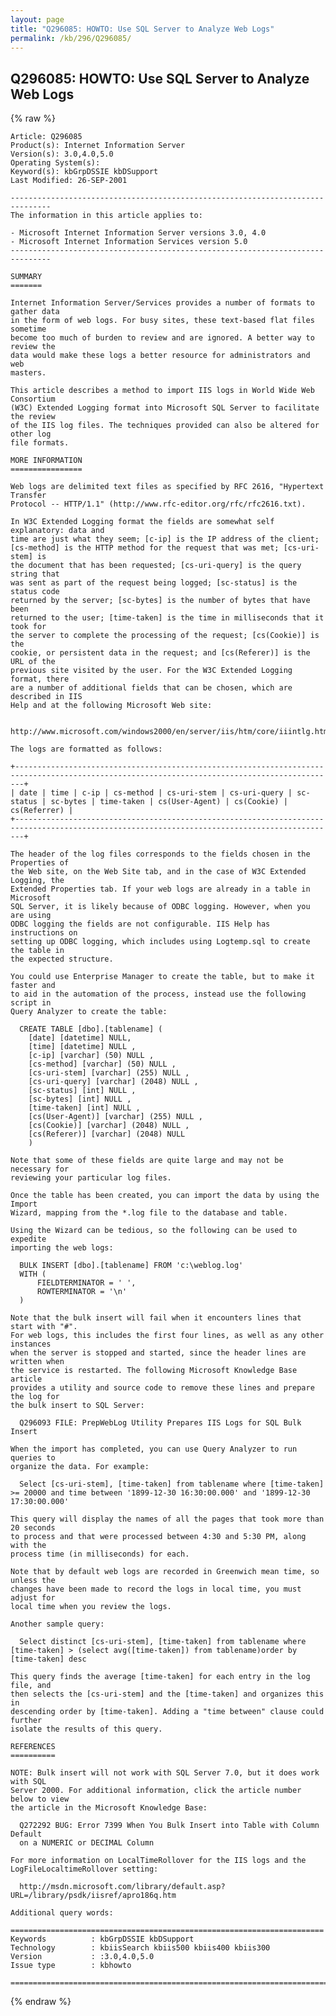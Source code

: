 ```yaml
---
layout: page
title: "Q296085: HOWTO: Use SQL Server to Analyze Web Logs"
permalink: /kb/296/Q296085/
---
```


## Q296085: HOWTO: Use SQL Server to Analyze Web Logs

{% raw %}

	Article: Q296085
	Product(s): Internet Information Server
	Version(s): 3.0,4.0,5.0
	Operating System(s): 
	Keyword(s): kbGrpDSSIE kbDSupport
	Last Modified: 26-SEP-2001
	
	-------------------------------------------------------------------------------
	The information in this article applies to:
	
	- Microsoft Internet Information Server versions 3.0, 4.0 
	- Microsoft Internet Information Services version 5.0 
	-------------------------------------------------------------------------------
	
	SUMMARY
	=======
	
	Internet Information Server/Services provides a number of formats to gather data
	in the form of web logs. For busy sites, these text-based flat files sometime
	become too much of burden to review and are ignored. A better way to review the
	data would make these logs a better resource for administrators and web
	masters.
	
	This article describes a method to import IIS logs in World Wide Web Consortium
	(W3C) Extended Logging format into Microsoft SQL Server to facilitate the review
	of the IIS log files. The techniques provided can also be altered for other log
	file formats.
	
	MORE INFORMATION
	================
	
	Web logs are delimited text files as specified by RFC 2616, "Hypertext Transfer
	Protocol -- HTTP/1.1" (http://www.rfc-editor.org/rfc/rfc2616.txt).
	
	In W3C Extended Logging format the fields are somewhat self explanatory: data and
	time are just what they seem; [c-ip] is the IP address of the client;
	[cs-method] is the HTTP method for the request that was met; [cs-uri-stem] is
	the document that has been requested; [cs-uri-query] is the query string that
	was sent as part of the request being logged; [sc-status] is the status code
	returned by the server; [sc-bytes] is the number of bytes that have been
	returned to the user; [time-taken] is the time in milliseconds that it took for
	the server to complete the processing of the request; [cs(Cookie)] is the
	cookie, or persistent data in the request; and [cs(Referer)] is the URL of the
	previous site visited by the user. For the W3C Extended Logging format, there
	are a number of additional fields that can be chosen, which are described in IIS
	Help and at the following Microsoft Web site:
	
	  http://www.microsoft.com/windows2000/en/server/iis/htm/core/iiintlg.htm
	
	The logs are formatted as follows:
	
	+----------------------------------------------------------------------------------------------------------------------------------------------+
	| date | time | c-ip | cs-method | cs-uri-stem | cs-uri-query | sc-status | sc-bytes | time-taken | cs(User-Agent) | cs(Cookie) | cs(Referrer) | 
	+----------------------------------------------------------------------------------------------------------------------------------------------+
	
	The header of the log files corresponds to the fields chosen in the Properties of
	the Web site, on the Web Site tab, and in the case of W3C Extended Logging, the
	Extended Properties tab. If your web logs are already in a table in Microsoft
	SQL Server, it is likely because of ODBC logging. However, when you are using
	ODBC logging the fields are not configurable. IIS Help has instructions on
	setting up ODBC logging, which includes using Logtemp.sql to create the table in
	the expected structure.
	
	You could use Enterprise Manager to create the table, but to make it faster and
	to aid in the automation of the process, instead use the following script in
	Query Analyzer to create the table:
	
	  CREATE TABLE [dbo].[tablename] (
	  	[date] [datetime] NULL,
	  	[time] [datetime] NULL ,
	  	[c-ip] [varchar] (50) NULL ,
	  	[cs-method] [varchar] (50) NULL ,
	  	[cs-uri-stem] [varchar] (255) NULL ,
	  	[cs-uri-query] [varchar] (2048) NULL ,
	  	[sc-status] [int] NULL ,
	  	[sc-bytes] [int] NULL ,
	  	[time-taken] [int] NULL ,
	  	[cs(User-Agent)] [varchar] (255) NULL ,
	  	[cs(Cookie)] [varchar] (2048) NULL ,
	  	[cs(Referer)] [varchar] (2048) NULL 
	  	)
	
	Note that some of these fields are quite large and may not be necessary for
	reviewing your particular log files.
	
	Once the table has been created, you can import the data by using the Import
	Wizard, mapping from the *.log file to the database and table.
	
	Using the Wizard can be tedious, so the following can be used to expedite
	importing the web logs:
	
	  BULK INSERT [dbo].[tablename] FROM 'c:\weblog.log'
	  WITH (
	      FIELDTERMINATOR = ' ',
	      ROWTERMINATOR = '\n'
	  )
	
	Note that the bulk insert will fail when it encounters lines that start with "#".
	For web logs, this includes the first four lines, as well as any other instances
	when the server is stopped and started, since the header lines are written when
	the service is restarted. The following Microsoft Knowledge Base article
	provides a utility and source code to remove these lines and prepare the log for
	the bulk insert to SQL Server:
	
	  Q296093 FILE: PrepWebLog Utility Prepares IIS Logs for SQL Bulk Insert
	
	When the import has completed, you can use Query Analyzer to run queries to
	organize the data. For example:
	
	  Select [cs-uri-stem], [time-taken] from tablename where [time-taken] >= 20000 and time between '1899-12-30 16:30:00.000' and '1899-12-30 17:30:00.000' 
	
	This query will display the names of all the pages that took more than 20 seconds
	to process and that were processed between 4:30 and 5:30 PM, along with the
	process time (in milliseconds) for each.
	
	Note that by default web logs are recorded in Greenwich mean time, so unless the
	changes have been made to record the logs in local time, you must adjust for
	local time when you review the logs.
	
	Another sample query:
	
	  Select distinct [cs-uri-stem], [time-taken] from tablename where [time-taken] > (select avg([time-taken]) from tablename)order by [time-taken] desc
	
	This query finds the average [time-taken] for each entry in the log file, and
	then selects the [cs-uri-stem] and the [time-taken] and organizes this in
	descending order by [time-taken]. Adding a "time between" clause could further
	isolate the results of this query.
	
	REFERENCES
	==========
	
	NOTE: Bulk insert will not work with SQL Server 7.0, but it does work with SQL
	Server 2000. For additional information, click the article number below to view
	the article in the Microsoft Knowledge Base:
	
	  Q272292 BUG: Error 7399 When You Bulk Insert into Table with Column Default
	  on a NUMERIC or DECIMAL Column
	
	For more information on LocalTimeRollover for the IIS logs and the
	LogFileLocaltimeRollover setting:
	
	  http://msdn.microsoft.com/library/default.asp?URL=/library/psdk/iisref/apro186q.htm
	
	Additional query words:
	
	======================================================================
	Keywords          : kbGrpDSSIE kbDSupport 
	Technology        : kbiisSearch kbiis500 kbiis400 kbiis300
	Version           : :3.0,4.0,5.0
	Issue type        : kbhowto
	
	=============================================================================
	

{% endraw %}
